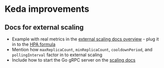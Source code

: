 # Keda improvements

## Docs for external scaling

- Example with real metrics in the [external scaling docs overview](https://keda.sh/docs/1.5/concepts/external-scalers/#overview) - plug it in to the [HPA formula](https://kubernetes.io/docs/tasks/run-application/horizontal-pod-autoscale/#algorithm-details)
- Mention how `maxReplicaCount`, `minReplicaCount`, `cooldownPeriod`, and `pollingInterval` factor in to external scaling
- Include how to start the Go gRPC server on the [scaling docs](https://keda.sh/docs/1.5/concepts/external-scalers/#overview)
